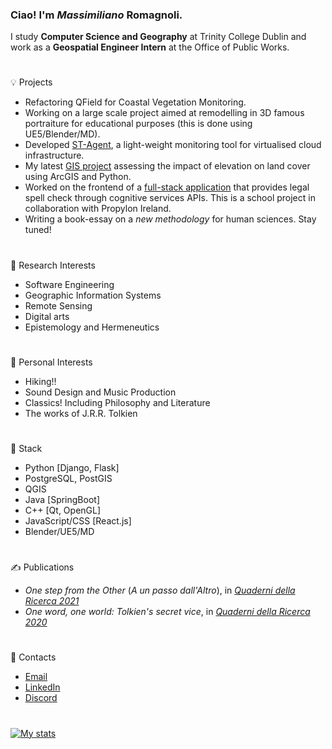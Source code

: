 ### Ciao! I'm *Massimiliano* Romagnoli.
I study **Computer Science and Geography** at Trinity College Dublin and work as a **Geospatial Engineer Intern** at the Office of Public Works.  
#
💡 Projects
* Refactoring QField for Coastal Vegetation Monitoring.
* Working on a large scale project aimed at remodelling in 3D famous portraiture for educational purposes (this is done using UE5/Blender/MD).
* Developed [ST-Agent](https://github.com/max-romagnoli/System-Telemetry-Agent), a light-weight monitoring tool for virtualised cloud infrastructure.
* My latest [GIS project](https://github.com/max-romagnoli/Elevation-And-Landcover) assessing the impact of elevation on land cover using ArcGIS and Python.
* Worked on the frontend of a [full-stack application](https://github.com/MaxCunningham19/legal_spellcheck) that provides legal spell check through cognitive services APIs. This is a school project in collaboration with Propylon Ireland.
* Writing a book-essay on a *new methodology* for human sciences. Stay tuned!
#
🔬 Research Interests
* Software Engineering
* Geographic Information Systems
* Remote Sensing
* Digital arts
* Epistemology and Hermeneutics
#
🌱 Personal Interests
* Hiking!!
* Sound Design and Music Production
* Classics! Including Philosophy and Literature
* The works of J.R.R. Tolkien
#
🏢 Stack
* Python [Django, Flask]
* PostgreSQL, PostGIS
* QGIS
* Java [SpringBoot]
* C++ [Qt, OpenGL]
* JavaScript/CSS [React.js]
* Blender/UE5/MD
#
✍ Publications
* *One step from the Other* (*A un passo dall'Altro*), in [*Quaderni della Ricerca 2021*](https://www.loescher.it/dettaglio/opera/O_3880/57--Affetti-e-legami--Forme-della-comunit--)
* *One word, one world: Tolkien's secret vice*, in [*Quaderni della Ricerca 2020*](https://www.loescher.it/dettaglio/opera/O_3869)
#
📧 Contacts
* [Email](mailto:maxxromagnoli@gmail.com)
* [LinkedIn](https://www.linkedin.com/in/max-romagnoli-dublin/)
* [Discord](discordapp.com/users/315804417171521536)
#
[![My stats](https://github-readme-stats-sigma-five.vercel.app/api?username=max-romagnoli&count_private=true&show_icons=true&theme=noctis_minimus&hide=issues)](https://github.com/anuraghazra/github-readme-stats)
